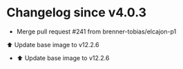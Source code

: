 # Changelog since v4.0.3
- Merge pull request #241 from brenner-tobias/elcajon-p1

⬆️ Update base image to v12.2.6 
- ⬆️ Update base image to v12.2.6 
